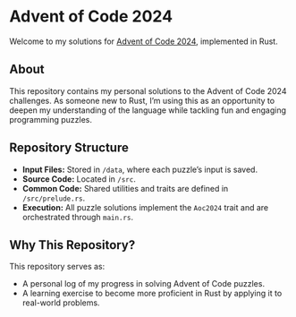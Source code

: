 # Advent of Code 2024

Welcome to my solutions for [Advent of Code 2024](https://adventofcode.com/2024), implemented in Rust.

## About
This repository contains my personal solutions to the Advent of Code 2024 challenges.
As someone new to Rust, I’m using this as an opportunity to deepen my understanding of the language
while tackling fun and engaging programming puzzles.

## Repository Structure
- **Input Files:** Stored in `/data`, where each puzzle’s input is saved.
- **Source Code:** Located in `/src`.
- **Common Code:** Shared utilities and traits are defined in `/src/prelude.rs`.
- **Execution:** All puzzle solutions implement the `Aoc2024` trait and are orchestrated through `main.rs`.

## Why This Repository?
This repository serves as:
- A personal log of my progress in solving Advent of Code puzzles.
- A learning exercise to become more proficient in Rust by applying it to real-world problems.